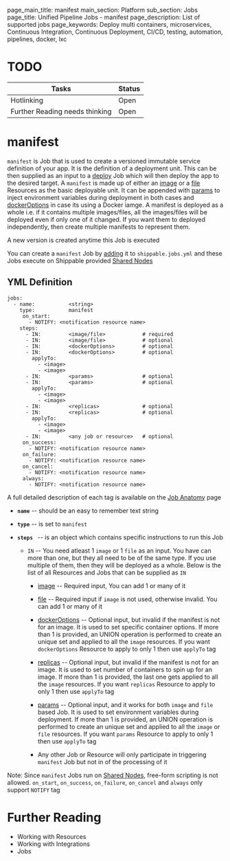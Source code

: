 page_main_title: manifest
main_section: Platform
sub_section: Jobs
page_title: Unified Pipeline Jobs - manifest
page_description: List of supported jobs
page_keywords: Deploy multi containers, microservices, Continuous Integration, Continuous Deployment, CI/CD, testing, automation, pipelines, docker, lxc

# TODO
| Tasks   |      Status    | 
|----------|-------------|
| Hotlinking |  Open | 
| Further Reading needs thinking|  Open |

# manifest
`manifest` is Job that is used to create a versioned immutable service definition of your app. It is the definition of a deployment unit. This can be then supplied as an input to a [deploy]() Job which will then deploy the app to the desired target. A `manifest` is made up of either an [image]() or a [file]() Resources as the basic deployable unit. It can be appended with [params]() to inject environment variables during deployment in both cases and [dockerOptions]() in case its using a Docker iamge. A manifest is deployed as a whole i.e. if it contains multiple images/files, all the images/files will be deployed even if only one of it changed. If you want them to deployed independently, then create multiple manifests to represent them. 

A new version is created anytime this Job is executed

You can create a `manifest` Job by [adding](jobs-working-wth#adding) it to `shippable.jobs.yml` and these Jobs execute on Shippable provided [Shared Nodes]()

## YML Definition

```
jobs:
  - name: 			<string>
    type: 			manifest
	 on_start:
	   - NOTIFY: <notification resource name>
    steps:
      - IN: 		<image/file>			# required
      - IN: 		<image/file>			# optional
      - IN: 		<dockerOptions> 		# optional
      - IN: 		<dockerOptions> 		# optional
        applyTo:
          - <image> 
          - <image>
      - IN: 		<params> 				# optional
      - IN: 		<params> 				# optional
        applyTo:
          - <image> 
          - <image>
      - IN: 		<replicas> 				# optional
      - IN: 		<replicas> 				# optional
        applyTo:
          - <image> 
          - <image>
      - IN: 		<any job or resource>  	# optional 
	 on_success:
	   - NOTIFY: <notification resource name>
	 on_failure:
	   - NOTIFY: <notification resource name>
	 on_cancel:
	   - NOTIFY: <notification resource name>
	 always:
	   - NOTIFY: <notification resource name>
```
A full detailed description of each tag is available on the [Job Anatomy](jobs-working-with#jobanatomy) page

* **`name`** -- should be an easy to remember text string

* **`type`** -- is set to `manifest`

* **`steps `** -- is an object which contains specific instructions to run this Job
	* `IN` -- You need atleast 1 `image` or 1 `file` as an input. You have can more than one, but they all need to be of the same type. If you use multiple of them, then they will be deployed as a whole. Below is the list of all Resources and Jobs that can be supplied as `IN`
		* [image]() -- Required input, You can add 1 or many of it

		* [file]() -- Required input if `image` is not used, otherwise invalid. You can add 1 or many of it

		* [dockerOptions]() -- Optional input, but invalid if the manifest is not for an image. It is used to set specific container options. If more than 1 is provided, an UNION operation is performed to create an unique set and applied to all the `image` resources. If you want `dockerOptions` Resource to apply to only 1 then use `applyTo` tag

		* [replicas]() -- Optional input, but invalid if the manifest is not for an image. It is used to set number of containers to spin up for an image. If more than 1 is provided, the last one gets applied to all the `image` resources. If you want `replicas` Resource to apply to only 1 then use `applyTo` tag

		* [params]() -- Optional input, and it works for both `image` and `file` based Job. It is used to set environment variables during deployment. If more than 1 is provided, an UNION operation is performed to create an unique set and applied to all the `image` or `file` resources. If you want `params` Resource to apply to only 1 then use `applyTo` tag

		* Any other Job or Resource will only participate in triggering `manifest` Job but not in of the processing of it

	
Note: Since `manifest` Jobs run on [Shared Nodes](), free-form scripting is not allowed. `on_start`, `on_success`, `on_failure`, `on_cancel` and `always` only support `NOTIFY` tag

# Further Reading
* Working with Resources
* Working with Integrations
* Jobs

